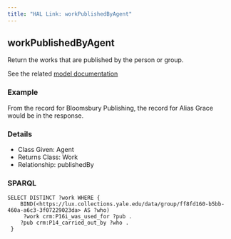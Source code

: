 ```yaml
---
title: "HAL Link: workPublishedByAgent"
---
```


## workPublishedByAgent

Return the works that are published by the person or group.

See the related [model documentation](/model/document/#creation-and-publication)

### Example

From the record for Bloomsbury Publishing, the record for Alias Grace would be in the response.


### Details

* Class Given: Agent
* Returns Class: Work
* Relationship: publishedBy


### SPARQL
```
SELECT DISTINCT ?work WHERE {
    BIND(<https://lux.collections.yale.edu/data/group/ff8fd160-b5bb-460a-a6c3-3f07229023da> AS ?who)
     ?work crm:P16i_was_used_for ?pub .
    ?pub crm:P14_carried_out_by ?who .
 } 
```


